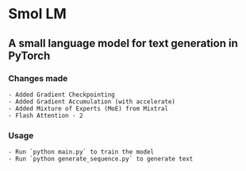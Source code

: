 # Smol LM

## A small language model for text generation in PyTorch

### Changes made

    - Added Gradient Checkpointing
    - Added Gradient Accumulation (with accelerate)
    - Added Mixture of Experts (MoE) from Mixtral
    - Flash Attention - 2

### Usage

    - Run `python main.py` to train the model
    - Run `python generate_sequence.py` to generate text
